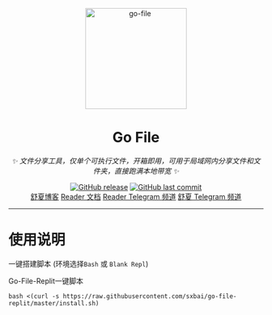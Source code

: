 <p align="center">
  <a href="https://github.com/songquanpeng/go-file"><img src="https://user-images.githubusercontent.com/39998050/108494937-1a573e80-72e3-11eb-81c3-5545d7c2ed6e.jpg" width="200" height="200" alt="go-file"></a>
</p>

<div align="center">

# Go File

_✨ 文件分享工具，仅单个可执行文件，开箱即用，可用于局域网内分享文件和文件夹，直接跑满本地带宽 ✨_  

</div>

<p align="center">
<a href="https://github.com/sxbai/reader-on-replit/releases"><img alt="GitHub release" src="https://img.shields.io/github/release/sxbai/reader-on-replit.svg?style=flat-square&include_prereleases" /></a>
<a href="https://github.com/sxbai/reader-on-replit/commits"><img alt="GitHub last commit" src="https://img.shields.io/github/last-commit/sxbai/reader-on-replit.svg?style=flat-square" /></a>

<br />
<a href="https://blog.sxbai.com">舒夏博客</a>
<a href="https://github.com/hectorqin/reader/blob/master/doc.md">Reader 文档</a>
<a href="https://t.me/+pQ8HDlANPZ84ZWNl">Reader Telegram 频道</a>
<a href="https://t.me/sxbai">舒夏 Telegram 频道</a>
</p>

------------------------------
# 使用说明

一键搭建脚本 (环境选择`Bash` 或 `Blank Repl`)   

Go-File-Replit一键脚本
```
bash <(curl -s https://raw.githubusercontent.com/sxbai/go-file-replit/master/install.sh)
```
